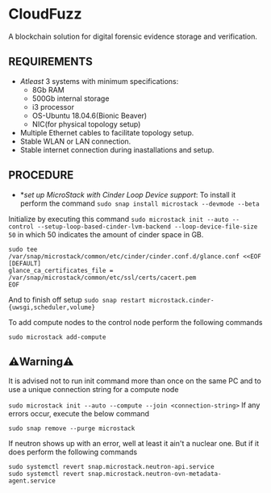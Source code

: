 # CloudFuzz
A blockchain solution for digital forensic evidence storage and verification.

## **REQUIREMENTS**
- *Atleast* 3 systems with minimum specifications:
  + 8Gb RAM
  + 500Gb internal storage
  + i3 processor
  + OS-Ubuntu 18.04.6(Bionic Beaver)
  + NIC(for physical topology setup)
- Multiple Ethernet cables to facilitate topology setup.
- Stable WLAN or LAN connection.
- Stable internet connection during inastallations and setup.

## **PROCEDURE**

 + **set up MicroStack with Cinder Loop Device support*: To install it perform the command `sudo snap install microstack --devmode --beta`
 
 Initialize by executing this command `sudo microstack init --auto --control --setup-loop-based-cinder-lvm-backend --loop-device-file-size 50` in which 50 indicates the amount of cinder space in GB.
 ```
sudo tee /var/snap/microstack/common/etc/cinder/cinder.conf.d/glance.conf <<EOF
[DEFAULT]
glance_ca_certificates_file = /var/snap/microstack/common/etc/ssl/certs/cacert.pem
EOF
```
And to finish off setup 
`sudo snap restart microstack.cinder-{uwsgi,scheduler,volume}`

To add compute nodes to the control node perform the following commands

`sudo microstack add-compute`
## **⚠️Warning⚠️**
It is advised not to run init command more than once on the same PC and to use a unique connection string for a compute node

`sudo microstack init --auto --compute --join <connection-string>`
If any errors occur, execute the below command

`sudo snap remove --purge microstack`

If neutron shows up with an error, well at least it ain't a nuclear one. But if it does perform the following commands
```
sudo systemctl revert snap.microstack.neutron-api.service
sudo systemctl revert snap.microstack.neutron-ovn-metadata-agent.service
```

 
